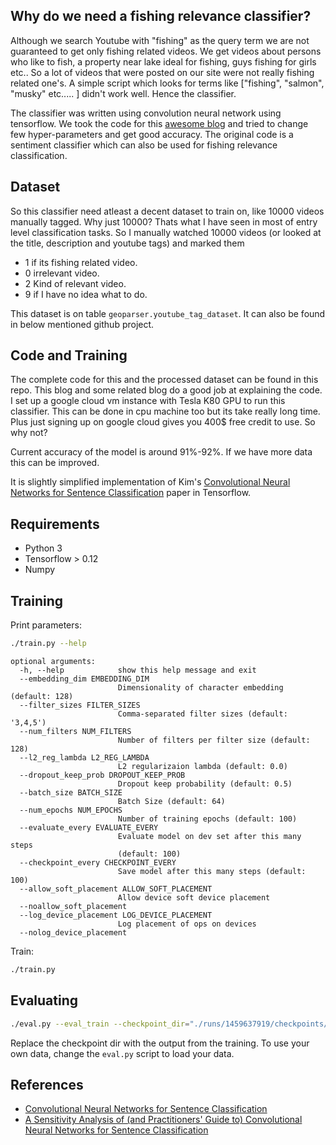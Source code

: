 ## Why do we need a fishing relevance classifier?
Although we search Youtube with "fishing" as the query term we are not guaranteed to get only fishing related videos. We get videos about persons who like to fish, a property near lake ideal for fishing, guys fishing for girls etc.. So a lot of videos that were posted on our site were not really fishing related one's. A simple script which looks for terms like ["fishing", "salmon", "musky" etc..... ] didn't work well. Hence the classifier.

The classifier was written using convolution neural network using tensorflow. We took the code for this [awesome blog](http://www.wildml.com/2015/12/implementing-a-cnn-for-text-classification-in-tensorflow/) and tried to change few hyper-parameters and get good accuracy. The original code is a sentiment classifier which can also be used for fishing relevance classification. 

## Dataset
So this classifier need atleast a decent dataset to train on, like 10000 videos manually tagged. Why just 10000? Thats what I have seen in most of entry level classification tasks. So I manually watched 10000 videos (or looked at the title, description and youtube tags) and marked them 
* 1 if its fishing related video.
* 0 irrelevant video.
* 2 Kind of relevant video.
* 9 if I have no idea what to do.

This dataset is on table `geoparser.youtube_tag_dataset`. It can also be found in below mentioned github project.

## Code and Training
The complete code for this and the processed dataset can be found in this repo. This blog and some related blog do a good job at explaining the code. I set up a google cloud vm instance with Tesla K80 GPU to run this classifier. This can be done in cpu machine too but its take really long time. Plus just signing up on google cloud gives you 400$ free credit to use. So why not?

Current accuracy of the model is around 91%-92%. If we have more data this can be improved. 




It is slightly simplified implementation of Kim's [Convolutional Neural Networks for Sentence Classification](http://arxiv.org/abs/1408.5882) paper in Tensorflow.

## Requirements

- Python 3
- Tensorflow > 0.12
- Numpy

## Training

Print parameters:

```bash
./train.py --help
```

```
optional arguments:
  -h, --help            show this help message and exit
  --embedding_dim EMBEDDING_DIM
                        Dimensionality of character embedding (default: 128)
  --filter_sizes FILTER_SIZES
                        Comma-separated filter sizes (default: '3,4,5')
  --num_filters NUM_FILTERS
                        Number of filters per filter size (default: 128)
  --l2_reg_lambda L2_REG_LAMBDA
                        L2 regularizaion lambda (default: 0.0)
  --dropout_keep_prob DROPOUT_KEEP_PROB
                        Dropout keep probability (default: 0.5)
  --batch_size BATCH_SIZE
                        Batch Size (default: 64)
  --num_epochs NUM_EPOCHS
                        Number of training epochs (default: 100)
  --evaluate_every EVALUATE_EVERY
                        Evaluate model on dev set after this many steps
                        (default: 100)
  --checkpoint_every CHECKPOINT_EVERY
                        Save model after this many steps (default: 100)
  --allow_soft_placement ALLOW_SOFT_PLACEMENT
                        Allow device soft device placement
  --noallow_soft_placement
  --log_device_placement LOG_DEVICE_PLACEMENT
                        Log placement of ops on devices
  --nolog_device_placement

```

Train:

```bash
./train.py
```

## Evaluating

```bash
./eval.py --eval_train --checkpoint_dir="./runs/1459637919/checkpoints/"
```

Replace the checkpoint dir with the output from the training. To use your own data, change the `eval.py` script to load your data.


## References

- [Convolutional Neural Networks for Sentence Classification](http://arxiv.org/abs/1408.5882)
- [A Sensitivity Analysis of (and Practitioners' Guide to) Convolutional Neural Networks for Sentence Classification](http://arxiv.org/abs/1510.03820)
